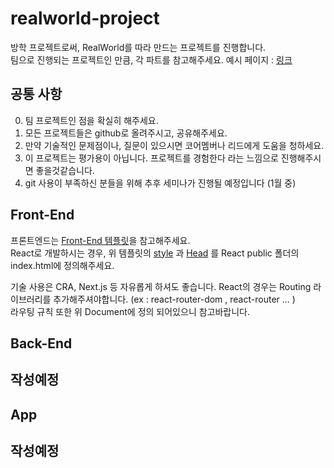 # realworld-project

방학 프로젝트로써, RealWorld를 따라 만드는 프로젝트를 진행합니다.  
팀으로 진행되는 프로젝트인 만큼, 각 파트를 참고해주세요.
예시 페이지 : [링크](https://demo.realworld.io/#/)

## 공통 사항
0. 팀 프로젝트인 점을 확실히 해주세요.
1. 모든 프로젝트들은 github로 올려주시고, 공유해주세요.
2. 만약 기술적인 문제점이나, 질문이 있으시면 코어멤버나 리드에게 도움을 청하세요. 
4. 이 프로젝트는 평가용이 아닙니다. 프로젝트를 경험한다 라는 느낌으로 진행해주시면 좋을것같습니다. 
5. git 사용이 부족하신 분들을 위해 추후 세미나가 진행될 예정입니다 (1월 중)

## Front-End
프론트엔드는 [Front-End 템플릿](https://realworld-docs.netlify.app/docs/specs/frontend-specs/templates)을 참고해주세요.  
React로 개발하시는 경우, 위 템플릿의 [style](https://realworld-docs.netlify.app/docs/specs/frontend-specs/styles) 과 [Head](https://realworld-docs.netlify.app/docs/specs/frontend-specs/templates#head) 를 React public 폴더의 index.html에 정의해주세요.

기술 사용은 CRA, Next.js 등 자유롭게 하셔도 좋습니다. 
React의 경우는 Routing 라이브러리를 추가해주셔야합니다. (ex : react-router-dom , react-router ... )  
라우팅 규칙 또한 위 Document에 정의 되어있으니 참고바랍니다.

## Back-End
작성예정
- 

## App
작성예정
- 
